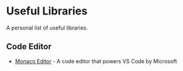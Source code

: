 # Useful Libraries

A personal list of useful libraries.

## Code Editor
- [Monaco Editor](https://microsoft.github.io/monaco-editor/index.html) - A code editor that powers VS Code by Microsoft
